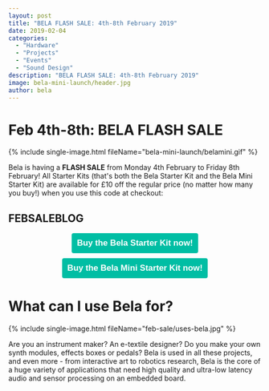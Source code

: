 ```yaml
---
layout: post
title: "BELA FLASH SALE: 4th-8th February 2019"
date: 2019-02-04
categories:
  - "Hardware"
  - "Projects"
  - "Events"
  - "Sound Design"
description: "BELA FLASH SALE: 4th-8th February 2019"
image: bela-mini-launch/header.jpg
author: bela
---
```


# Feb 4th-8th: BELA FLASH SALE

{% include single-image.html fileName="bela-mini-launch/belamini.gif" %}

Bela is having a **FLASH SALE** from Monday 4th February to Friday 8th February! All Starter Kits (that's both the Bela Starter Kit and the Bela Mini Starter Kit) are available for £10 off the regular price (no matter how many you buy!) when you use this code at checkout:
 
## **FEBSALEBLOG**

<div style="text-align: center; margin-bottom: 10px;"><a href="https://shop.bela.io/bela/starter-kit" name="Buy the Bela Starter Kit now!"><button name="button" style="font-size: larger; font-weight: bold; cursor: pointer; color: #ffffff; padding: 10px; background-color: #00bea4; border-radius: 4px; border: 4px #00bea4;">Buy the Bela Starter Kit now!</button></a></div>

<div style="text-align: center; margin-bottom: 10px;"><a href="https://shop.bela.io/bela-mini" name="Buy the Bela Mini Starter Kit now!"><button name="button" style="font-size: larger; font-weight: bold; cursor: pointer; color: #ffffff; padding: 10px; background-color: #00bea4; border-radius: 4px; border: 4px #00bea4;">Buy the Bela Mini Starter Kit now!</button></a></div>

# What can I use Bela for?

{% include single-image.html fileName="feb-sale/uses-bela.jpg" %}

Are you an instrument maker? An e-textile designer? Do you make your own synth modules, effects boxes or pedals? Bela is used in all these projects, and even more - from interactive art to robotics research, Bela is the core of a huge variety of applications that need high quality and ultra-low latency audio and sensor processing on an embedded board.  